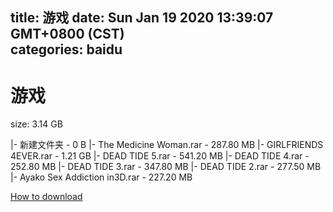 
title: 游戏
date: Sun Jan 19 2020 13:39:07 GMT+0800 (CST)    
categories: baidu
---

# 游戏
size: 3.14 GB
 
 
|- 新建文件夹 - 0 B
|- The Medicine Woman.rar - 287.80 MB
|- GIRLFRIENDS 4EVER.rar - 1.21 GB
|- DEAD TIDE 5.rar - 541.20 MB
|- DEAD TIDE 4.rar - 252.80 MB
|- DEAD TIDE 3.rar - 347.80 MB
|- DEAD TIDE 2.rar - 277.50 MB
|- Ayako Sex Addiction in3D.rar - 227.20 MB

[How to download](https://bpcam.bemobtrk.com/go/2ceec3aa-1ca2-46d6-b9ff-aaa5c184517c?jno=4191)